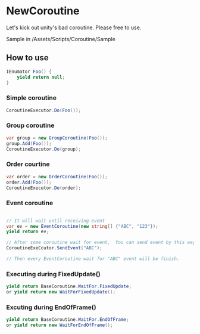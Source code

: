 NewCoroutine
============

Let's kick out unity's bad coroutine. Please free to use.

Sample in /Assets/Scripts/Coroutine/Sample

## How to use

```c#
IEnumator Foo() {
    yield return null;
}
```

### Simple coroutine

```c#
CoroutineExecutor.Do(Foo());
```

### Group coroutine

```c#
var group = new GroupCoroutine(Foo());
group.Add(Foo());
CoroutineExecutor.Do(group);
```

### Order courtine

```c#
var order = new OrderCoroutine(Foo());
order.Add(Foo());
CoroutineExecutor.Do(order);
```

### Event coroutine

```c#

// It will wait until receiving event
var ev = new EventCoroutine(new string[] {"ABC", "123"});
yield return ev;

// After some coroutine wait for event,  You can send event by this way to trigger EventCoroutine to finish. 
CoroutineExeCcutor.SendEvent("ABC");

// Then every EventCoroutine wait for "ABC" event will be finish.
```

### Executing during FixedUpdate()

```c#
yield return BaseCoroutine.WaitFor.FixedUpdate;
or yield return new WaitForFixedUpdate();
```

### Excuting during EndOfFrame()

```c#
yield return BaseCoroutine.WaitFor.EndOfFrame;
or yield return new WaitForEndOfFrame();
```
